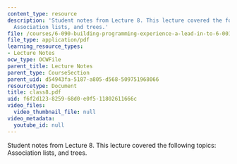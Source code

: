 ```yaml
---
content_type: resource
description: 'Student notes from Lecture 8. This lecture covered the following topics:
  Association lists, and trees.'
file: /courses/6-090-building-programming-experience-a-lead-in-to-6-001-january-iap-2005/f6f2d123825968d0e0f511802611666c_class8.pdf
file_type: application/pdf
learning_resource_types:
- Lecture Notes
ocw_type: OCWFile
parent_title: Lecture Notes
parent_type: CourseSection
parent_uid: d54943fa-5187-a805-d568-509751968066
resourcetype: Document
title: class8.pdf
uid: f6f2d123-8259-68d0-e0f5-11802611666c
video_files:
  video_thumbnail_file: null
video_metadata:
  youtube_id: null
---
```

Student notes from Lecture 8. This lecture covered the following topics: Association lists, and trees.

